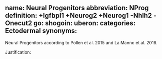 name: Neural Progenitors
abbreviation: NProg
definition: +Igfbpl1 +Neurog2 +Neurog1 -Nhlh2 -Onecut2
go:
shogoin: 
uberon:
categories: Ectodermal
synonyms:
---

Neural Progenitors according to Pollen et al. 2015 and La Manno et al. 2016.

Justification:

